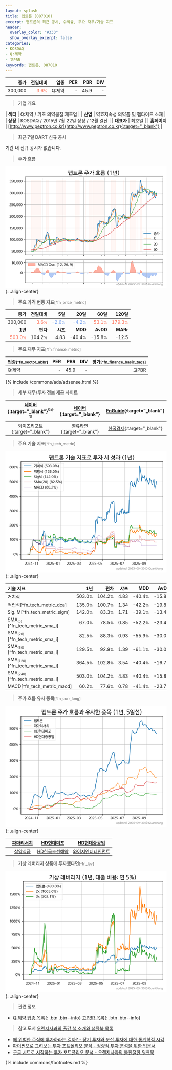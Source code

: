 ```yaml
---
layout: splash
title: 펩트론 (087010)
excerpt: 펩트론의 최근 공시, 수익률, 주요 재무/기술 지표
header:
  overlay_color: "#333"
  show_overlay_excerpt: false
categories:
- KOSDAQ
- Q:제약
- 고PBR
keywords: 펩트론, 087010
---
```


| **종가** | **전일대비** | **업종** | **PER** | **PBR** | **DIV** |
| -------: | -----------: | -------: | ------: | ------: | ------: |
| 300,000 | <span style="color: tomato">3.6<small>%</small></span> | Q:제약 | - | 45.9 | - |

<!-- more -->


> **기업 개요**<a id="company"></a>

| <span style="white-space:nowrap;">**섹터**</span> | Q:제약 / 기초 의약물질 제조업 |
| <span style="white-space:nowrap;">**산업**</span> | 약효지속성 의약품 및 펩타이드 소재 |
| <span style="white-space:nowrap;">**상장**</span> | KOSDAQ / 2015년 7월 22일 상장 / 12월 결산 |
| <span style="white-space:nowrap;">**대표자**</span> | 최호일 |
| <span style="white-space:nowrap;">**홈페이지**</span> | [http://www.peptron.co.kr](http://www.peptron.co.kr){:target="_blank"} |


> **최근 7일 DART 신규 공시**<a id="dart"></a>

기간 내 신규 공시가 없습니다.


> **주가 흐름**<a id="price"></a>

![087010](/stock/images/087010.png){: .align-center}


> **주요 가격 변동 지표**<small>[^fn_price_metric]</small>

| **종가** | **전일대비** | **5일** | **20일** | **60일** | **120일** |
| -------: | -----------: | ------: | -------: | -------: | --------: |
| 300,000 | <span style="color: tomato">3.6<small>%</small></span> | <span style="color: cornflowerblue">-2.6<small>%</small></span> | <span style="color: cornflowerblue">-4.2<small>%</small></span> | <span style="color: tomato">53.1<small>%</small></span> | <span style="color: tomato">179.3<small>%</small></span> |
| **1년** | **편차** | **샤프** | **MDD** | **AvDD** | **MARr** |
| <span style="color: tomato">503.0<small>%</small></span> | 104.2<small>%</small> | 4.83 | -40.4<small>%</small> | -15.8<small>%</small> | -12.5 |


> **주요 재무 지표**<small>[^fn_finance_metric]</small>

| **업종**<small>[^fn_sector_abbr]</small> | **PER** | **PBR** | **DIV** | **평가**<small>[^fn_finance_basic_tags]</small> |
| :--------------------------------------- | ------: | ------: | ------: | ----------------------------------------------: |
| Q:제약 | - | 45.9 | - | 고PBR |



{% include /commons/ads/adsense.html %}

> **세부 재무/투자 정보 제공 사이트**

| [네이버](https://m.stock.naver.com/domestic/stock/087010/finance/summary){:target="_blank"}<sup><small>모바일</small></sup> | [네이버](https://finance.naver.com/item/coinfo.naver?code=087010){:target="_blank"} | [FnGuide](https://comp.fnguide.com/SVO2/ASP/SVD_Invest.asp?gicode=A087010&MenuYn=Y){:target="_blank"} |
| :---: | :---: | :---: |
| [와이즈리포트](https://comp.wisereport.co.kr/company/c1040001.aspx?cmp_cd=087010){:target="_blank"} | [밸류라인](https://www.valueline.co.kr/finance/summary/087010){:target="_blank"} | [한국경제](https://markets.hankyung.com/stock/087010/financial-summary){:target="_blank"} |


> **주요 기술 지표**<small>[^fn_tech_metric]</small>


![087010](/stock/images/087010_tech.png){: .align-center}

| **기술 지표** | **1년** | **편차** | **샤프** | **MDD** | **AvDD** |
| :------------ | ------: | -----------: | -------: | ------: | -------: |
| 거치식 | 503.0<small>%</small> | 104.2<small>%</small> | 4.83 | -40.4<small>%</small> | -15.8<small>%</small> |
| 적립식[^fn_tech_metric_dca] | 135.0<small>%</small> | 100.7<small>%</small> | 1.34 | -42.2<small>%</small> | -19.8<small>%</small> |
| Sig. M[^fn_tech_metric_sigm] | 142.0<small>%</small> | 83.3<small>%</small> | 1.71 | -39.1<small>%</small> | -13.4<small>%</small> |
| SMA<small><sub>(5)</sub></small>[^fn_tech_metric_sma_i] | 67.0<small>%</small> | 78.5<small>%</small> | 0.85 | -52.2<small>%</small> | -23.4<small>%</small> |
| SMA<small><sub>(20)</sub></small>[^fn_tech_metric_sma_i] | 82.5<small>%</small> | 88.3<small>%</small> | 0.93 | -55.9<small>%</small> | -30.0<small>%</small> |
| SMA<small><sub>(60)</sub></small>[^fn_tech_metric_sma_i] | 129.5<small>%</small> | 92.9<small>%</small> | 1.39 | -61.1<small>%</small> | -30.0<small>%</small> |
| SMA<small><sub>(120)</sub></small>[^fn_tech_metric_sma_i] | 364.5<small>%</small> | 102.8<small>%</small> | 3.54 | -40.4<small>%</small> | -16.7<small>%</small> |
| SMA<small><sub>(240)</sub></small>[^fn_tech_metric_sma_i] | 503.0<small>%</small> | 104.2<small>%</small> | 4.83 | -40.4<small>%</small> | -15.8<small>%</small> |
| MACD[^fn_tech_metric_macd] | 60.2<small>%</small> | 77.6<small>%</small> | 0.78 | -41.4<small>%</small> | -23.7<small>%</small> |


> **주가 흐름 유사 종목**<a id="corr"></a><small>[^fn_corr_long]</small>

![087010](/stock/images/087010_corr.png){: .align-center}

|       | [파마리서치](/214450/) | [HD현대미포](/010620/) | [HD현대중공업](/329180/) |
| :---: | :------------------------------------: | :------------------------------------: | :------------------------------------: |
|       | [삼양식품](/003230/) | [HD한국조선해양](/009540/) | [와이지엔터테인먼트](/122870/) |


> **가상 레버리지 상품에 투자했다면**<a id="2x"></a><small>[^fn_lev]</small>

![087010](/stock/images/087010_2x.png){: .align-center}


> **관련 정보**

- [Q:제약 업종 목록](/stats/sector/kosdaq_업종_제약_종목/){: .btn .btn--info} [고PBR 목록](/fn/fn_high_pbr/){: .btn .btn--info}

> **참고 도서** [오렌지사과의 출간 책 소개와 샘플북 목록](https://kongdori.tistory.com/691)

- [왜 위험한 주식에 투자하라는 걸까? - 장기 투자와 분산 투자에 대한 통계학적 시각](https://kongdori.tistory.com/421)
- [파이썬으로 그려보는 투자 포트폴리오 분석  - 정량적 투자 분석을 위한 입문서](https://kongdori.tistory.com/643)
- [구글 시트로 시작하는 투자 포트폴리오 분석 - 오렌지사과의 불친절한 워크북](https://kongdori.tistory.com/449)


{% include commons/footnotes.md %}